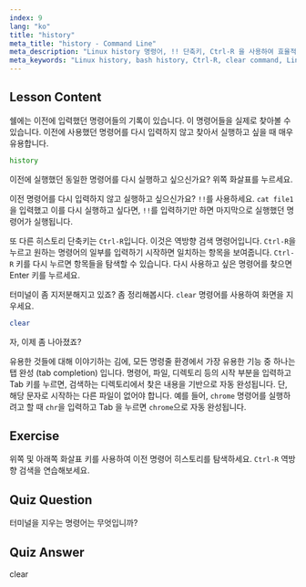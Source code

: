 ```yaml
---
index: 9
lang: "ko"
title: "history"
meta_title: "history - Command Line"
meta_description: "Linux history 명령어, !! 단축키, Ctrl-R 을 사용하여 효율적으로 명령어를 다시 호출하는 방법을 배우세요. 이 필수 팁으로 터미널 생산성을 향상시키세요!"
meta_keywords: "Linux history, bash history, Ctrl-R, clear command, Linux tutorial, command line, beginner guide"
---
```


## Lesson Content

쉘에는 이전에 입력했던 명령어들의 기록이 있습니다. 이 명령어들을 실제로 찾아볼 수 있습니다. 이전에 사용했던 명령어를 다시 입력하지 않고 찾아서 실행하고 싶을 때 매우 유용합니다.

```bash
history
```

이전에 실행했던 동일한 명령어를 다시 실행하고 싶으신가요? 위쪽 화살표를 누르세요.

이전 명령어를 다시 입력하지 않고 실행하고 싶으신가요? `!!`를 사용하세요. `cat file1`을 입력했고 이를 다시 실행하고 싶다면, `!!`를 입력하기만 하면 마지막으로 실행했던 명령어가 실행됩니다.

또 다른 히스토리 단축키는 `Ctrl-R`입니다. 이것은 역방향 검색 명령어입니다. `Ctrl-R`을 누르고 원하는 명령어의 일부를 입력하기 시작하면 일치하는 항목을 보여줍니다. `Ctrl-R` 키를 다시 누르면 항목들을 탐색할 수 있습니다. 다시 사용하고 싶은 명령어를 찾으면 Enter 키를 누르세요.

터미널이 좀 지저분해지고 있죠? 좀 정리해봅시다. `clear` 명령어를 사용하여 화면을 지우세요.

```bash
clear
```

자, 이제 좀 나아졌죠?

유용한 것들에 대해 이야기하는 김에, 모든 명령줄 환경에서 가장 유용한 기능 중 하나는 탭 완성 (tab completion) 입니다. 명령어, 파일, 디렉토리 등의 시작 부분을 입력하고 Tab 키를 누르면, 검색하는 디렉토리에서 찾은 내용을 기반으로 자동 완성됩니다. 단, 해당 문자로 시작하는 다른 파일이 없어야 합니다. 예를 들어, `chrome` 명령어를 실행하려고 할 때 `chr`을 입력하고 Tab 을 누르면 `chrome`으로 자동 완성됩니다.

## Exercise

위쪽 및 아래쪽 화살표 키를 사용하여 이전 명령어 히스토리를 탐색하세요. `Ctrl-R` 역방향 검색을 연습해보세요.

## Quiz Question

터미널을 지우는 명령어는 무엇입니까?

## Quiz Answer

clear
